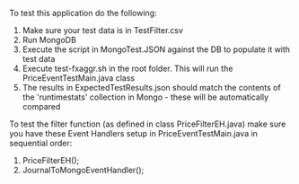 To test this application do the following:

1) Make sure your test data is in TestFilter.csv
2) Run MongoDB
3) Execute the script in MongoTest.JSON against the DB to populate it with test data
4) Execute test-fxaggr.sh in the root folder. This will run the PriceEventTestMain.java class
5) The results in ExpectedTestResults.json should match the contents of the 'runtimestats' collection in Mongo - these will be automatically compared

To test the filter function (as defined in class PriceFilterEH.java) make sure you have these 
Event Handlers setup in PriceEventTestMain.java in sequential order:

1) PriceFilterEH();
2) JournalToMongoEventHandler();
